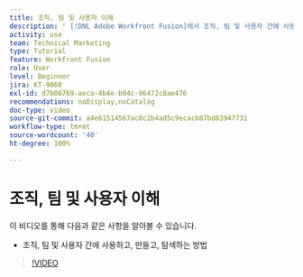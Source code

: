 ```yaml
---
title: 조직, 팀 및 사용자 이해
description: ' [!DNL Adobe Workfront Fusion]에서 조직, 팀 및 사용자 간에 사용하고, 만들고, 탐색하는 방법을 알아봅니다.'
activity: use
team: Technical Marketing
type: Tutorial
feature: Workfront Fusion
role: User
level: Beginner
jira: KT-9068
exl-id: d7b08769-aeca-4b4e-b04c-96472c8ae476
recommendations: noDisplay,noCatalog
doc-type: video
source-git-commit: a4e61514567ac8c2b4ad5c9ecacb87bd83947731
workflow-type: tm+mt
source-wordcount: '40'
ht-degree: 100%

---
```


# 조직, 팀 및 사용자 이해

이 비디오를 통해 다음과 같은 사항을 알아볼 수 있습니다.

* 조직, 팀 및 사용자 간에 사용하고, 만들고, 탐색하는 방법

>[!VIDEO](https://video.tv.adobe.com/v/335309/?quality=12&learn=on)
